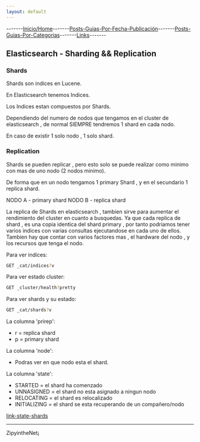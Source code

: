 ```yaml
---
layout: default
---
```

-------[Inicio/Home](./../index.html)-------[Posts-Guias-Por-Fecha-Publicación](./../posts.html)-------[Posts-Guias-Por-Categorias](./../categorias.html)-------[Links](./../links.html)-------

## Elasticsearch - Sharding && Replication

### Shards
Shards son indices en Lucene.

En Elasticsearch tenemos Indices.

Los Indices estan compuestos por Shards.

Dependiendo del numero de nodos que tengamos en el cluster de elasticsearch , de normal SIEMPRE tendremos 1 shard en cada nodo.

En caso de existir 1 solo nodo , 1 solo shard.

### Replication
Shards se pueden replicar , pero esto solo se puede realizar como minimo con mas de uno nodo (2 nodos minimo).

De forma que en un nodo tengamos 1 primary Shard , y en el secundario 1 replica shard.

NODO A
    - primary shard
NODO B
    - replica shard

La replica de Shards en elasticsearch , tambien sirve para aumentar el rendimiento del cluster en cuanto a busquedas. Ya que cada replica de shard , es una copia identica del shard primary , por tanto podriamos tener varios indices con varias consultas ejecutandose en cada uno de ellos.
Tambien hay que contar con varios factores mas , el hardware del nodo , y los recursos que tenga el nodo.

Para ver indices:

```bash
GET _cat/indices?v
```

Para ver estado cluster:

```bash
GET _cluster/health?pretty
```

Para ver shards y su estado:

```bash
GET _cat/shards?v
```

La columna 'prirep':
* r = replica shard
* p = primary shard

La columna 'node':
* Podras ver en que nodo esta el shard.

La columna 'state':
* STARTED = el shard ha comenzado
* UNNASIGNED = el shard no esta asignado a ningun nodo
* RELOCATING = el shard es relocalizado
* INITIALIZING = el shard se esta recuperando de un compañero/nodo

[link-state-shards](https://www.elastic.co/guide/en/elasticsearch/reference/current/cat-shards.html)

-----------------------------------------------------------------------------

ZipyintheNet¡
